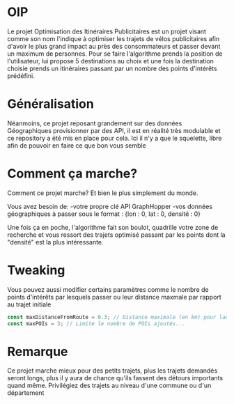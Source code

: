 # OIP
Le projet Optimisation des Itinéraires Publicitaires est un projet visant comme son nom l'indique à optimiser les trajets de vélos publicitaires afin d'avoir le plus grand impact au près des consommateurs et passer devant un maximum de personnes.
Pour se faire l'algorithme prends la position de l'utilisateur, lui propose 5 destinations au choix et une fois la destination choisie prends un itinéraires passant par un nombre des points d'intérêts prédéfini. 

# Généralisation
Néanmoins, ce projet reposant grandement sur des données Géographiques provisionner par des API, il est en réalité très modulable et ce repository a été mis en place pour cela. Ici il n'y a que le squelette, libre afin de pouvoir en faire ce que bon vous semble

# Comment ça marche?

Comment ce projet marche? Et bien le plus simplement du monde.

Vous avez besoin de:
    -votre propre clé API GraphHopper
    -vos données géographiques à passer sous le format : {lon : 0, lat : 0, densité : 0}

Une fois ça en poche, l'algorithme fait son boulot, quadrille votre zone de recherche et vous ressort des trajets optimisé passant par les points dont la "densité" est la plus intéressante.

# Tweaking
Vous pouvez aussi modifier certains paramètres comme le nombre de points d'intérêts par lesquels passer ou leur distance maxmale par rapport au trajet initiale

```javascript
const maxDistanceFromRoute = 0.3; // Distance maximale (en km) pour laquelle on peut s'éloigner du chemin
const maxPOIs = 3; // Limite le nombre de POIs ajoutés...
```

# Remarque
Ce projet marche mieux pour des petits trajets, plus les trajets demandés seront longs, plus il y aura de chance qu'ils fassent des détours importants quand même. Privilégiez des trajets au niveau d'une commune ou d'un département